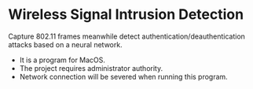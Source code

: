 # Wireless Signal Intrusion Detection

Capture 802.11 frames meanwhile detect authentication/deauthentication attacks based on a neural network.

* It is a program for MacOS.
* The project requires administrator authority.
* Network connection will be severed when running this program.
